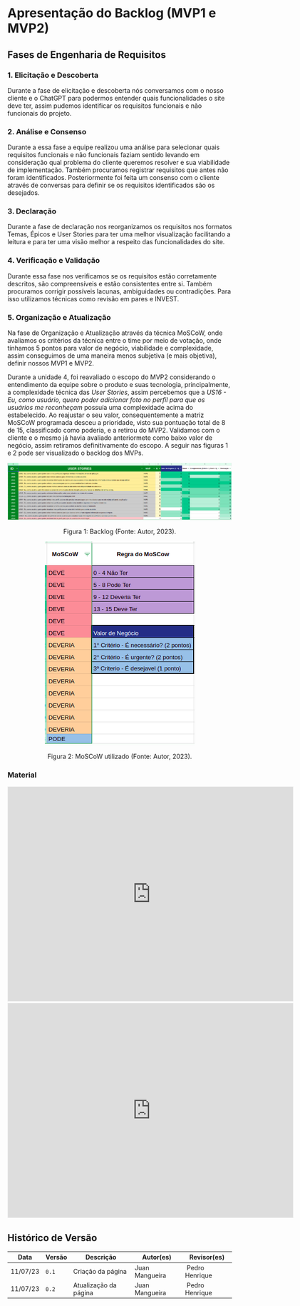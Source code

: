 # Apresentação do Backlog (MVP1 e MVP2) 

## Fases de Engenharia de Requisitos 

### 1. Elicitação e Descoberta 

Durante a fase de elicitação e descoberta nós conversamos com o nosso cliente e o ChatGPT para podermos entender quais funcionalidades o site deve ter, assim pudemos identificar os requisitos funcionais e não funcionais do projeto. 

### 2. Análise e Consenso 

Durante a essa fase a equipe realizou uma análise para selecionar quais requisitos funcionais e não funcionais faziam sentido levando em consideração qual problema do cliente queremos resolver e sua viabilidade de implementação. Também procuramos registrar requisitos que antes não foram identificados. Posteriormente foi feita um consenso com o cliente através de conversas para definir se os requisitos identificados são os desejados. 

### 3. Declaração 

Durante a fase de declaração nos reorganizamos os requisitos nos formatos Temas, Épicos e User Stories para ter uma melhor visualização facilitando a leitura e para ter uma visão melhor a respeito das funcionalidades do site. 

### 4. Verificação e Validação

Durante essa fase nos verificamos se os requisitos estão corretamente descritos, são compreensíveis e estão consistentes entre si. Também procuramos corrigir possíveis lacunas, ambiguidades ou contradições. Para isso utilizamos técnicas como revisão em pares e INVEST.

### 5. Organização e Atualização

Na fase de Organização e Atualização através da técnica MoSCoW, onde avaliamos os critérios da técnica entre o time por meio de votação, onde tínhamos 5 pontos para valor de negócio, viabilidade e complexidade, assim conseguimos de uma maneira menos subjetiva (e mais objetiva), definir nossos MVP1 e MVP2.

Durante a unidade 4, foi reavaliado o escopo do MVP2 considerando o entendimento da equipe sobre o produto e suas tecnologia, principalmente, a complexidade técnica das _User Stories_, assim percebemos que a *_US16 - Eu, como usuário, quero poder adicionar foto no perfil para que os usuários me reconheçam_* possuía uma complexidade acima do estabelecido. Ao reajustar o seu valor, consequentemente a matriz MoSCoW programada desceu a prioridade, visto sua pontuação total de 8 de 15, classificado como poderia, e a retirou do MVP2. Validamos com o cliente e o mesmo já havia avaliado anteriormete como baixo valor de negócio, assim retiramos definitivamente do escopo. A seguir nas figuras 1 e 2 pode ser visualizado o backlog dos MVPs.


<center>

![Backlog MVPS](../assets/US_pontuacao1.png)

Figura 1:  Backlog (Fonte: Autor, 2023).

</center>

<center>

![Backlog MVPS](../assets/US_pontuacao2.png)

Figura 2:  MoSCoW utilizado (Fonte: Autor, 2023).

</center>


### Material

<iframe src='https://app.mural.co/embed/1b1a8780-fe0a-47ed-914b-eb237d9edb1a' width='100%' height='480px' style='min-width: 640px; min-height: 480px; background-color: #f4f4f4; border: 1px solid #efefef' sandbox='allow-same-origin allow-scripts allow-modals allow-popups allow-popups-to-escape-sandbox'></iframe>

<iframe src="https://docs.google.com/spreadsheets/d/e/2PACX-1vQ3Kg5oBr4ZkIB7GxD0izNAElQgeqLWId0RLN7eslGaxbKZM5gWl3cptkTXYDAtR_C2VfP-_50NN6SJ/pubhtml?gid=0&amp;single=true&amp;widget=true&amp;headers=false" width='100%' height='480px' style='min-width: 640px; min-height: 480px; background-color: #f4f4f4; border: 1px solid #efefef' sandbox='allow-same-origin allow-scripts allow-modals allow-popups allow-popups-to-escape-sandbox'></iframe>

<!-- ![Backlog](assets/backlog_un3.png) -->

## Histórico de Versão
Data | Versão | Descrição | Autor(es) | Revisor(es)
---- | ------ | --------- | ----- | ---------
11/07/23 | `0.1` | Criação da página | Juan Mangueira | Pedro Henrique
11/07/23 | `0.2` | Atualização da página | Juan Mangueira | Pedro Henrique